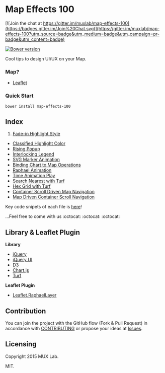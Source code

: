 # Map Effects 100

[![Join the chat at https://gitter.im/muxlab/map-effects-100](https://badges.gitter.im/Join%20Chat.svg)](https://gitter.im/muxlab/map-effects-100?utm_source=badge&utm_medium=badge&utm_campaign=pr-badge&utm_content=badge)

[![Bower version](https://badge.fury.io/bo/map-effects-100.svg)](http://badge.fury.io/bo/badges)

Cool tips to design UI/UX on your Map.

### Map?

* [Leaflet](http://leafletjs.com/)

### Quick Start

```
bower install map-effects-100
```

## Index

1. [Fade-in Highlight Style](http://muxlab.github.io/map-effects-100/Leaflet/01_fadein-highlight.html)
* [Classified Highlight Color](http://muxlab.github.io/map-effects-100/Leaflet/02_classified-highlightcolor.html)
* [Rising Popup](http://muxlab.github.io/map-effects-100/Leaflet/03_rising-popup.html)
* [Interlocking Legend](http://muxlab.github.io/map-effects-100/Leaflet/04_interlocking-legend.html)
* [SVG Marker Animation](http://muxlab.github.io/map-effects-100/Leaflet/05_svg-marker-animation.html)
* [Binding Chart to Map Operations](http://muxlab.github.io/map-effects-100/Leaflet/06_binding-chart.html)
* [Raphael Animation](http://muxlab.github.io/map-effects-100/Leaflet/07_raphael-animation.html)
* [Time Animation Play](http://muxlab.github.io/map-effects-100/Leaflet/08_time-animation.html)
* [Search Nearest with Turf](http://muxlab.github.io/map-effects-100/Leaflet/09_nearest-with-turf.html)
* [Hex Grid with Turf](http://muxlab.github.io/map-effects-100/Leaflet/10_hex-grid-with-turf.html)
* [Container Scroll Driven Map Navigation](http://muxlab.github.io/map-effects-100/Leaflet/11_scroll-driven-map-navigation.html)
* [Map Driven Container Scroll Navigation](http://muxlab.github.io/map-effects-100/Leaflet/12_map-driven-scroll-navigation.html)

Key code snipets of each file is [here](CODESNIPETS.md)!

...Feel free to come with us :octocat: :octocat: :octocat:

## Library & Leaflet Plugin

__Library__
* [jQuery](https://jquery.com/)
* [jQuery UI](https://jqueryui.com/)
* [D3](http://d3js.org/)
* [Chart.js](http://www.chartjs.org/)
* [Turf](http://turfjs.org/)

__Leaflet Plugin__
* [Leaflet.RaphaelLayer](http://dynmeth.github.io/RaphaelLayer/)

## Contribution

You can join the project with the GitHub flow (Fork & Pull Request) in accordance with [CONTRIBUTING](https://github.com/muxlab/map-effects-100/blob/gh-pages/CONTRIBUTING.md) or propose your ideas at [Issues](https://github.com/muxlab/map-effects-100/issues).

## Licensing

Copyright 2015 MUX Lab.

MIT.
